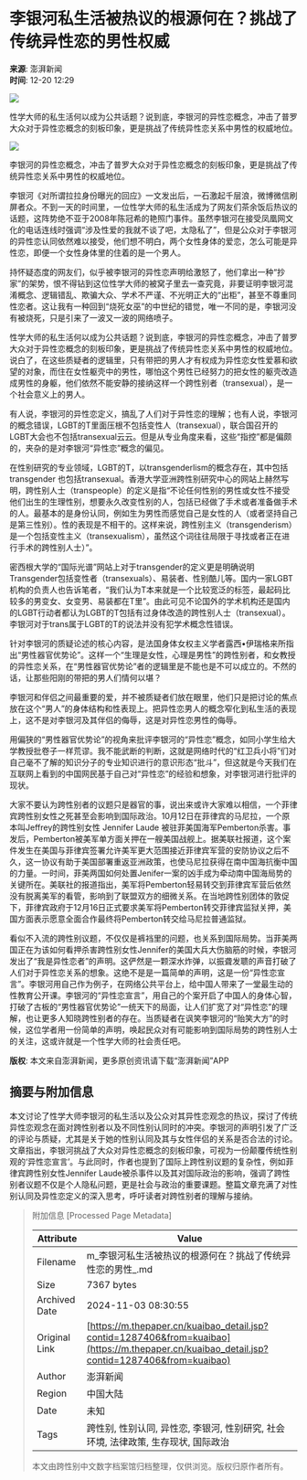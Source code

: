 # 李银河私生活被热议的根源何在？挑战了传统异性恋的男性权威

**来源**: 澎湃新闻  
**时间**: 12-20 12:29  

![](https://file.thepaper.cn/wap/v6/img/kb_zhaiyao.png) 

性学大师的私生活何以成为公共话题？说到底，李银河的异性恋概念，冲击了普罗大众对于异性恋概念的刻板印象，更是挑战了传统异性恋关系中男性的权威地位。

![](http://image.thepaper.cn/www/image/4/197/580.jpg)

李银河的异性恋概念，冲击了普罗大众对于异性恋概念的刻板印象，更是挑战了传统异性恋关系中男性的权威地位。

李银河《对所谓拉拉身份曝光的回应》一文发出后，一石激起千层浪，微博微信刷屏者众。不到一天的时间里，一位性学大师的私生活成为了网友们茶余饭后热议的话题，这阵势绝不亚于2008年陈冠希的艳照门事件。虽然李银河在接受凤凰网文化的电话连线时强调“涉及性爱的我就不谈了吧，太隐私了”，但是公众对于李银河的异性恋认同依然难以接受，他们想不明白，两个女性身体的爱恋，怎么可能是异性恋，即便一个女性身体里的住着的是一个男人。

持怀疑态度的网友们，似乎被李银河的异性恋声明给激怒了，他们拿出一种“抄家”的架势，恨不得钻到这位性学大师的被窝子里去一查究竟，非要证明李银河混淆概念、逻辑错乱、欺骗大众、学术不严谨、不光明正大的“出柜”，甚至不尊重同性恋者。这让我有一种回到“烧死女巫”的中世纪的错觉，唯一不同的是，李银河没有被烧死，只是引来了一波又一波的网络喷子。

性学大师的私生活何以成为公共话题？说到底，李银河的异性恋概念，冲击了普罗大众对于异性恋概念的刻板印象，更是挑战了传统异性恋关系中男性的权威地位。说白了，在这些质疑者的逻辑里，只有带把的男人才有权成为异性恋女性爱慕和欲望的对象，而住在女性躯壳中的男性，哪怕这个男性已经努力的把女性的躯壳改造成男性的身躯，他们依然不能安静的接纳这样一个跨性别者（transexual），是一个社会意义上的男人。

有人说，李银河的异性恋定义，搞乱了人们对于异性恋的理解；也有人说，李银河的概念错误，LGBT的T里面压根不包括变性人（transexual），联合国召开的LGBT大会也不包括transexual云云。但是从专业角度来看，这些“指控”都是偏颇的，夹杂的是对李银河“异性恋”概念的偏见。

在性别研究的专业领域，LGBT的T，以transgenderlism的概念存在，其中包括transgender 也包括transexual。香港大学亚洲跨性别研究中心的网站上赫然写明，跨性别人士（transpeople）的定义是指“不论任何性别的男性或女性不接受他们出生的生理性别，想要永久改变性别的人，包括已经做了手术或者准备做手术的人。最基本的是身份认同，例如生为男性而感觉自己是女性的人（或者坚持自己是第三性别）。性的表现是不相干的。这样来说，跨性别主义（transgenderism）是一个包括变性主义（transexualism），虽然这个词往往局限于寻找或者正在进行手术的跨性别人士）”。

密西根大学的“国际光谱”网站上对于transgender的定义更是明确说明Transgender包括变性者（transexuals）、易装者、性别酷儿等。国内一家LGBT机构的负责人也告诉笔者，“我们认为T本来就是一个比较宽泛的标签，最起码比较多的男变女、女变男、易装都在T里”。由此可见不论国外的学术机构还是国内的LGBT行动者都认为LGBT的T包括有过身体改造的跨性别人士（transexual）。李银河对于trans属于LGBT的T的说法并没有犯学术概念性错误。

针对李银河的质疑论述的核心内容，是法国身体女权主义学者露西•伊瑞格来所指出“男性器官优势论”。这样一个“生理是女性，心理是男性”的跨性别者，和女教授的异性恋关系，在“男性器官优势论”者的逻辑里是不能也是不可以成立的。不然的话，让那些阳刚的带把的男人们情何以堪？

李银河和伴侣之间最重要的爱，并不被质疑者们放在眼里，他们只是把讨论的焦点放在这个“男人”的身体结构和性表现上。把异性恋男人的概念窄化到私生活的表现上，这不是对李银河及其伴侣的侮辱，这是对异性恋男性的侮辱。

用偏狭的“男性器官优势论”的视角来批评李银河的“异性恋”概念，如同小学生给大学教授批卷子一样荒谬。我不能武断的判断，这就是网络时代的“红卫兵小将”们对自己毫不了解的知识分子的专业知识进行的意识形态“批斗”，但这就是今天我们在互联网上看到的中国网民基于自己对“异性恋”的经验和想象，对李银河进行批评的现状。

大家不要认为跨性别者的议题只是器官的事，说出来或许大家难以相信，一个菲律宾跨性别女性之死甚至会影响到国际政治。10月12日在菲律宾的马尼拉，一个原本叫Jeffrey的跨性别女性 Jennifer Laude 被驻菲美国海军Pemberton杀害。事发后，Pemberton被美军单方面关押在一艘美国战舰上。据美联社报道，这个案件发生在美国与菲律宾签署允许美军更大范围接近菲律宾军营的安防协议之后不久，这一协议有助于美国部署重返亚洲政策，也使马尼拉获得在南中国海抗衡中国的力量。一时间，菲美两国如何处置Jenifer一案的凶手成为牵动南中国海局势的关键所在。美联社的报道指出，美军将Pemberton轻易转交到菲律宾军营后依然没有脱离美军的看管，影响到了联盟双方的细微关系。在当地跨性别团体的敦促下，菲律宾政府于12月16日正式要求美军将Pemberton转交菲律宾监狱关押，美国方面表示愿意全面合作最终将Pemberton转交给马尼拉普通监狱。

看似不入流的跨性别议题，不仅仅是裤裆里的问题，也关系到国际局势。当菲美两国正在为该如何看押杀害跨性别女性Jennifer的美国大兵大伤脑筋的时候，李银河发出了“我是异性恋者”的声明。这俨然是一颗深水炸弹，以振聋发聩的声音打破了人们对于异性恋关系的想象。这绝不是是一篇简单的声明，这是一份“异性恋宣言”。李银河用自己作为例子，在网络公共平台上，给中国人带来了一堂最生动的性教育公开课。李银河的“异性恋宣言”，用自己的个案开启了中国人的身体心智，打破了古板的“男性器官优势论”一统天下的局面，让人们扩宽了对“异性恋”的理解，也让更多人知晓跨性别者的存在。当质疑者在讽笑李银河的“贻笑大方”的时候，这位学者用一份简单的声明，唤起民众对有可能影响到国际局势的跨性别人士的关注，这或许就是一个性学大师的社会责任吧。

**版权**: 本文来自澎湃新闻，更多原创资讯请下载“澎湃新闻”APP

## 摘要与附加信息

<!-- tcd_abstract -->
本文讨论了性学大师李银河的私生活以及公众对其异性恋观念的热议，探讨了传统异性恋观念在面对跨性别者以及不同性别认同时的冲突。李银河的声明引发了广泛的评论与质疑，尤其是关于她的性别认同及其与女性伴侣的关系是否合法的讨论。文章指出，李银河挑战了大众对异性恋概念的刻板印象，可视为一份颠覆传统性别观的‘异性恋宣言’。与此同时，作者也提到了国际上跨性别议题的复杂性，例如菲律宾跨性别女性Jennifer Laude被杀事件以及其对国际政治的影响，强调了跨性别者议题不仅是个人隐私问题，更是社会与政治的重要课题。整篇文章充满了对性别认同及异性恋定义的深入思考，呼吁读者对跨性别者的理解与接纳。
<!-- tcd_abstract_end -->

> 附加信息 [Processed Page Metadata]
>
> | Attribute       | Value                                  |
> |-----------------|----------------------------------------|
> | Filename        | m_李银河私生活被热议的根源何在？挑战了传统异性恋的男性_.md                             |
> | Size            | 7367 bytes                           |
> | Archived Date   | 2024-11-03 08:30:55                             |
> | Original Link   | [https://m.thepaper.cn/kuaibao_detail.jsp?contid=1287406&from=kuaibao](https://m.thepaper.cn/kuaibao_detail.jsp?contid=1287406&from=kuaibao)                       |
> | Author          | 澎湃新闻                               |
> | Region          | 中国大陆                               |
> | Date            | 未知                                 |
> | Tags            | 跨性别, 性别认同, 异性恋, 李银河, 性别研究, 社会环境, 法律政策, 生存现状, 国际政治                                 |
>
> 本文由跨性别中文数字档案馆归档整理，仅供浏览。版权归原作者所有。
>